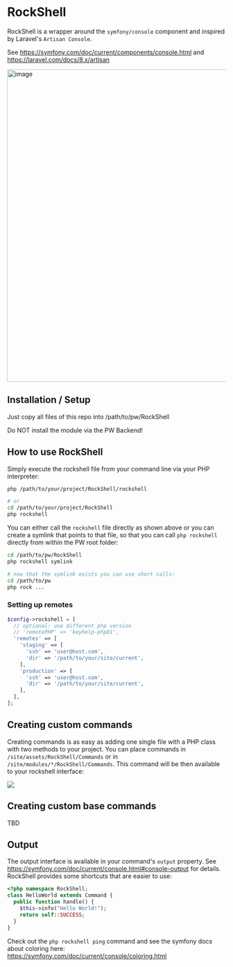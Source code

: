# RockShell

RockShell is a wrapper around the `symfony/console` component and inspired by Laravel's `Artisan Console`.

See https://symfony.com/doc/current/components/console.html and https://laravel.com/docs/8.x/artisan

<img width="719" alt="image" src="https://github.com/baumrock/RockShell/assets/8488586/3858509e-5522-476c-acd0-dd31545a7c4f">

## Installation / Setup

Just copy all files of this repo into /path/to/pw/RockShell

Do NOT install the module via the PW Backend!

## How to use RockShell

Simply execute the rockshell file from your command line via your PHP interpreter:

```sh
php /path/to/your/project/RockShell/rockshell

# or
cd /path/to/your/project/RockShell
php rockshell
```

You can either call the `rockshell` file directly as shown above or you can create a symlink that points to that file, so that you can call `php rockshell` directly from within the PW root folder:

```sh
cd /path/to/pw/RockShell
php rockshell symlink

# now that the symlink exists you can use short calls:
cd /path/to/pw
php rock ...
```

### Setting up remotes

```php
$config->rockshell = [
  // optional: use different php version
  // 'remotePHP' => 'keyhelp-php81',
  'remotes' => [
    'staging' => [
      'ssh' => 'user@host.com',
      'dir' => '/path/to/your/site/current',
    ],
    'production' => [
      'ssh' => 'user@host.com',
      'dir' => '/path/to/your/site/current',
    ],
  ],
];
```

## Creating custom commands

Creating commands is as easy as adding one single file with a PHP class with two methods to your project. You can place commands in `/site/assets/RockShell/Commands` or in `/site/modules/*/RockShell/Commands`. This command will be then available to your rockshell interface:

<img src=https://i.imgur.com/pRc8B9t.gif>

## Creating custom base commands

TBD

## Output

The output interface is available in your command's `output` property. See https://symfony.com/doc/current/console.html#console-output for details. RockShell provides some shortcuts that are easier to use:

```php
<?php namespace RockShell;
class HelloWorld extends Command {
  public function handle() {
    $this->info("Hello World!");
    return self::SUCCESS;
  }
}
```

Check out the `php rockshell ping` command and see the symfony docs about coloring here: https://symfony.com/doc/current/console/coloring.html
